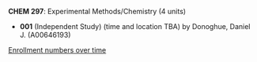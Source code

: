 **CHEM 297**: Experimental Methods/Chemistry (4 units)

- **001** (Independent Study) (time and location TBA) by Donoghue, Daniel J. (A00646193)

[Enrollment numbers over time](./CHEM297.tsv)
